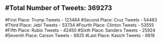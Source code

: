 #Total Number of Tweets: 369273 
---
#First Place: Trump Tweets - 123484
#Second Place: Cruz Tweets - 54483
#Third Place: Jeb! Tweets - 53734
#Fourth Place: Clinton Tweets - 53555
#Fifth Place: Rubio Tweets - 42450
#Sixth Place: Sanders Tweets - 25924
#Seventh Place: Carson Tweets - 8825
#Last Place: Kasich Tweets - 6818
